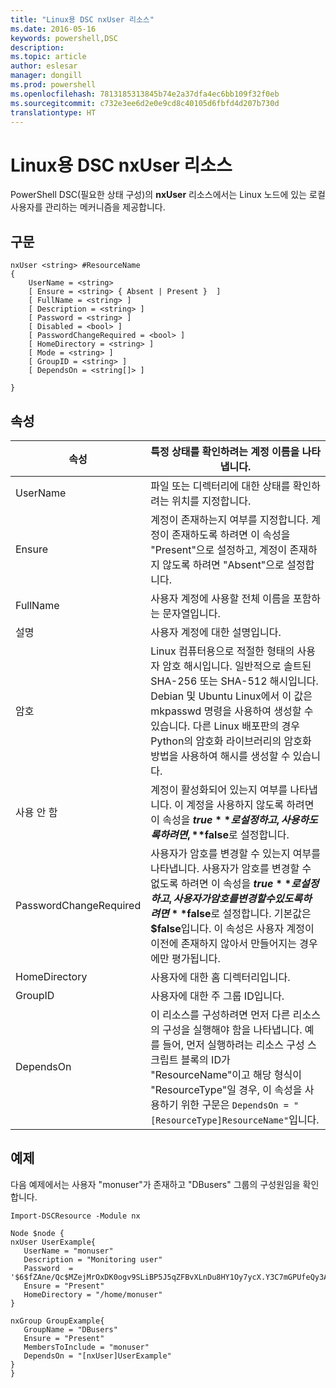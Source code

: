```yaml
---
title: "Linux용 DSC nxUser 리소스"
ms.date: 2016-05-16
keywords: powershell,DSC
description: 
ms.topic: article
author: eslesar
manager: dongill
ms.prod: powershell
ms.openlocfilehash: 7813185313845b74e2a37dfa4ec6bb109f32f0eb
ms.sourcegitcommit: c732e3ee6d2e0e9cd8c40105d6fbfd4d207b730d
translationtype: HT
---
```

# <a name="dsc-for-linux-nxuser-resource"></a>Linux용 DSC nxUser 리소스

PowerShell DSC(필요한 상태 구성)의 **nxUser** 리소스에서는 Linux 노드에 있는 로컬 사용자를 관리하는 메커니즘을 제공합니다.

## <a name="syntax"></a>구문

```
nxUser <string> #ResourceName
{
    UserName = <string>
    [ Ensure = <string> { Absent | Present }  ]
    [ FullName = <string> ]
    [ Description = <string> ]
    [ Password = <string> ]
    [ Disabled = <bool> ]
    [ PasswordChangeRequired = <bool> ]
    [ HomeDirectory = <string> ]
    [ Mode = <string> ]
    [ GroupID = <string> ]
    [ DependsOn = <string[]> ]

}
```

## <a name="properties"></a>속성

|  속성 |  특정 상태를 확인하려는 계정 이름을 나타냅니다. | 
|---|---|
| UserName| 파일 또는 디렉터리에 대한 상태를 확인하려는 위치를 지정합니다.| 
| Ensure| 계정이 존재하는지 여부를 지정합니다. 계정이 존재하도록 하려면 이 속성을 "Present"으로 설정하고, 계정이 존재하지 않도록 하려면 "Absent"으로 설정합니다.| 
| FullName| 사용자 계정에 사용할 전체 이름을 포함하는 문자열입니다.| 
| 설명| 사용자 계정에 대한 설명입니다.| 
| 암호| Linux 컴퓨터용으로 적절한 형태의 사용자 암호 해시입니다. 일반적으로 솔트된 SHA-256 또는 SHA-512 해시입니다. Debian 및 Ubuntu Linux에서 이 값은 mkpasswd 명령을 사용하여 생성할 수 있습니다. 다른 Linux 배포판의 경우 Python의 암호화 라이브러리의 암호화 방법을 사용하여 해시를 생성할 수 있습니다.| 
| 사용 안 함| 계정이 활성화되어 있는지 여부를 나타냅니다. 이 계정을 사용하지 않도록 하려면 이 속성을 **$true**로 설정하고, 사용하도록 하려면, **$false**로 설정합니다.| 
| PasswordChangeRequired| 사용자가 암호를 변경할 수 있는지 여부를 나타냅니다. 사용자가 암호를 변경할 수 없도록 하려면 이 속성을 **$true**로 설정하고, 사용자가 암호를 변경할 수 있도록 하려면 **$false**로 설정합니다. 기본값은 **$false**입니다. 이 속성은 사용자 계정이 이전에 존재하지 않아서 만들어지는 경우에만 평가됩니다.| 
| HomeDirectory| 사용자에 대한 홈 디렉터리입니다.| 
| GroupID| 사용자에 대한 주 그룹 ID입니다.| 
| DependsOn | 이 리소스를 구성하려면 먼저 다른 리소스의 구성을 실행해야 함을 나타냅니다. 예를 들어, 먼저 실행하려는 리소스 구성 스크립트 블록의 ID가 "ResourceName"이고 해당 형식이 "ResourceType"일 경우, 이 속성을 사용하기 위한 구문은 `DependsOn = "[ResourceType]ResourceName"`입니다.| 

## <a name="example"></a>예제

다음 예제에서는 사용자 "monuser"가 존재하고 "DBusers" 그룹의 구성원임을 확인합니다.

```
Import-DSCResource -Module nx 

Node $node {
nxUser UserExample{
   UserName = "monuser"
   Description = "Monitoring user"
   Password  =    '$6$fZAne/Qc$MZejMrOxDK0ogv9SLiBP5J5qZFBvXLnDu8HY1Oy7ycX.Y3C7mGPUfeQy3A82ev3zIabhDQnj2ayeuGn02CqE/0'
   Ensure = "Present"
   HomeDirectory = "/home/monuser"
}
 
nxGroup GroupExample{
   GroupName = "DBusers"
   Ensure = "Present"
   MembersToInclude = "monuser"
   DependsOn = "[nxUser]UserExample"            
}
}
```

